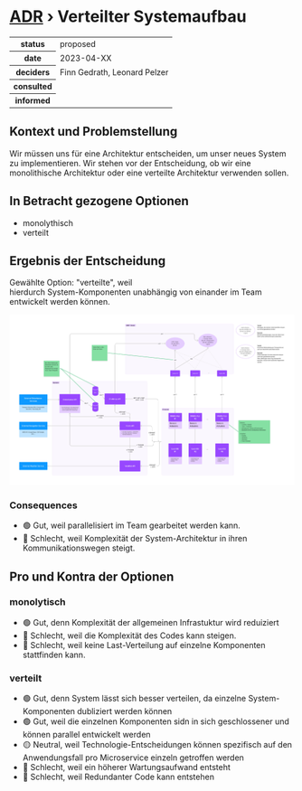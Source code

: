 # [ADR](./README.md) › Verteilter Systemaufbau
<table>
<tr>
<th>status</th>
<td>proposed</td><!-- {proposed / rejected / accepted / deprecated / … / superseded by ADR-0005 <0005-example.md>} -->
</tr>
<tr>
<th>date</th>
<td>2023-04-XX</td><!-- YYYY-MM-DD, when the decision was last updated -->
</tr>
<tr>
<th>deciders</th>
<td>Finn Gedrath, Leonard Pelzer</td><!-- list everyone involved in the decision -->
</tr>
<tr>
<th>consulted</th>
<td></td><!-- list everyone whose opinions are sought (typically subject-matter experts); and with whom there is a two-way communication -->
</tr>
<tr>
<th>informed</th>
<td></td><!-- list everyone who is kept up-to-date on progress; and with whom there is a one-way communication -->
</tr>
</table>


## Kontext und Problemstellung

Wir müssen uns für eine Architektur entscheiden, um unser neues System zu implementieren. Wir stehen vor der Entscheidung, ob wir eine monolithische Architektur oder eine verteilte Architektur verwenden sollen.


<!-- Dies ist ein optionales Element. Sie können es gerne entfernen.
## Entscheidungstreiber

* {Entscheidungstreiber 1, z.B. eine Kraft, ein Anliegen, ...}
* {Entscheidungstreiber 2, z.B. eine Kraft, die Bedenken hat, ...}

-->

## In Betracht gezogene Optionen

* monolythisch
* verteilt


## Ergebnis der Entscheidung

Gewählte Option: "verteilte", weil \
hierdurch System-Komponenten unabhängig von einander im Team entwickelt werden können.

![System Architecture](./001-system-architecture.jpg)

<!-- Dies ist ein optionales Element. Sie können es gerne entfernen. -->
### Consequences

* 🟢 Gut, weil parallelisiert im Team gearbeitet werden kann. 
* 🔴 Schlecht, weil Komplexität der System-Architektur in ihren Kommunikationswegen steigt. 

<!-- Dies ist ein optionales Element. Sie können es gerne entfernen. -->
## Pro und Kontra der Optionen

### monolytisch

* 🟢 Gut, denn Komplexität der allgemeinen Infrastuktur wird reduiziert
* 🔴 Schlecht, weil die Komplexität des Codes kann steigen.
* 🔴 Schlecht, weil keine Last-Verteilung auf einzelne Komponenten stattfinden kann.


### verteilt

* 🟢 Gut, denn System lässt sich besser verteilen, da einzelne System-Komponenten dubliziert werden können
* 🟢 Gut, weil die einzelnen Komponenten sidn in sich geschlossener und können parallel entwickelt werden
* 🟡 Neutral, weil Technologie-Entscheidungen können spezifisch auf den Anwendungsfall pro Microservice einzeln getroffen werden
* 🔴 Schlecht, weil ein höherer Wartungsaufwand entsteht
* 🔴 Schlecht, weil Redundanter Code kann entstehen